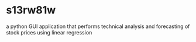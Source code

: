 # s13rw81w
a python GUI application that performs technical analysis and forecasting of stock prices using linear regression
